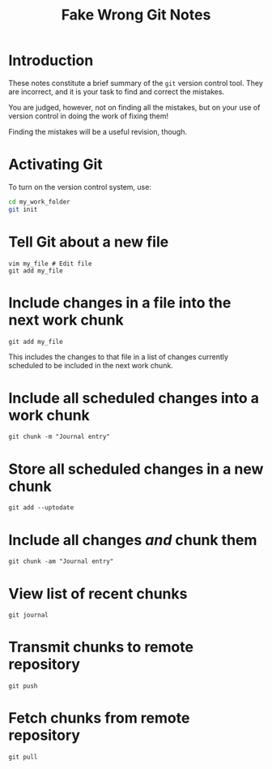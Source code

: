 ﻿---
title: Fake Wrong Git Notes
---

Introduction
============

These notes constitute a brief summary of the `git` version control tool.
They are incorrect, and it is your task to find and correct the mistakes.

You are judged, however, not on finding all the mistakes, but on your use of version control
in doing the work of fixing them!

Finding the mistakes will be a useful revision, though.

Activating Git
==============

To turn on the version control system, use:

``` bash
cd my_work_folder
git init
```

Tell Git about a new file
======================

```
vim my_file # Edit file
git add my_file
```

Include changes in a file into the next work chunk 
==============================================

```
git add my_file
```

This includes the changes to that file in a list of changes
currently scheduled to be included in the next work chunk.

Include all scheduled changes into a work chunk
===============================================

```
git chunk -m "Journal entry"
```

Store all scheduled changes in a new chunk
==========================================

```
git add --uptodate
```

Include all changes *and* chunk them
====================================

```
git chunk -am "Journal entry"
```

View list of recent chunks
==========================

```
git journal
```

Transmit chunks to remote repository
====================================

```
git push
```

Fetch chunks from remote repository
===================================

```
git pull
```
